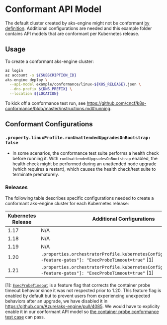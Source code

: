 # Conformant API Model

The default cluster created by aks-engine might not be conformant [by definition](https://github.com/cncf/k8s-conformance#certified-kubernetes). Additional configurations are needed and this example folder contains API models that are conformant per Kubernetes release.

## Usage

To create a conformant aks-engine cluster:

```bash
az login
az account -s ${SUBSCRIPTION_ID}
aks-engine deploy \
  --api-model example/conformance/linux-${K8S_RELEASE}.json \
  --dns-prefix ${DNS_PREFIX} \
  --location ${LOCATION}
```

To kick off a conformance test run, see https://github.com/cncf/k8s-conformance/blob/master/instructions.md#running.

## Conformant Configurations

### `.property.linuxProfile.runUnattendedUpgradesOnBootstrap: false`

- In some scenarios, the conformance test suite performs a health check before running it. With `runUnattendedUpgradesOnBootstrap` enabled, the health check might be performed during an unattended node upgrade (which requires a restart), which causes the health check/test suite to terminate prematurely.

### Releases

The following table describes specific configurations needed to create a conformant aks-engine cluster for each Kubernetes release:

| Kubernetes Release | Additional Configurations                                                                                         |
|--------------------|------------------------------------------------------------------------------------------------------------------|
| 1.17               | N/A                                                                                                              |
| 1.18               | N/A                                                                                                              |
| 1.19               | N/A                                                                                                              |
| 1.20               | `.properties.orchestratorProfile.kubernetesConfig.kubeletConfig["--feature-gates"]: "ExecProbeTimeout=true"` [1]    |
| 1.21               | `.properties.orchestratorProfile.kubernetesConfig.kubeletConfig["--feature-gates"]: "ExecProbeTimeout=true"` [1]    |

[1]: [`ExecProbeTimeout`](https://kubernetes.io/docs/tasks/configure-pod-container/configure-liveness-readiness-startup-probes/#configure-probes) is a feature flag that corrects the container probe timeout behavior since it was not respected prior to 1.20. This feature flag is enabled by default but to prevent users from experiencing unexpected behaviors after an upgrade, we have disabled it in https://github.com/Azure/aks-engine/pull/4085. We would have to explicity enable it in our conformant API model so [the container probe conformance test case](https://github.com/kubernetes/kubernetes/blob/9a8da9ee43ec4c20f6c0c549b8172b0c363d89cb/test/e2e/common/container_probe.go#L216) can pass.
